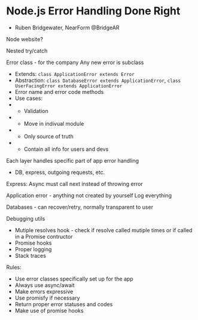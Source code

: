 # Node.js Error Handling Done Right
- Ruben Bridgewater, NearForm @BridgeAR

Node website?

Nested try/catch

Error class - for the company
Any new error is subclass
- Extends: `class ApplicationError extends Error`
- Abstraction: `class DatabaseError extends ApplicationError`, `class UserFacingError extends ApplicationError`
- Error name and error code methods
- Use cases:
- - Validation
- - Move in indivual module
- - Only source of truth
- - Contain all info for users and devs

Each layer handles specific part of app error handling
- DB, express, outgoing requests, etc.

Express: Async must call next instead of throwing error

Application error - anything not created by yourself
Log everything

Databases - can recover/retry, normally transparent to user

Debugging utils
- Mutiple resolves hook - check if resolve called mutiple times or if called in a Promise contructor
- Promise hooks
- Proper logging
- Stack traces

Rules:
- Use error classes specifically set up for the app
- Always use async/await
- Make errors expressive
- Use promisfy if necessary
- Return proper error statuses and codes
- Make use of promise hooks

